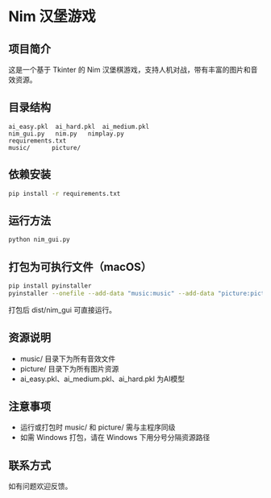 # Nim 汉堡游戏

## 项目简介
这是一个基于 Tkinter 的 Nim 汉堡棋游戏，支持人机对战，带有丰富的图片和音效资源。

## 目录结构
```
ai_easy.pkl  ai_hard.pkl  ai_medium.pkl
nim_gui.py   nim.py   nimplay.py
requirements.txt
music/      picture/
```

## 依赖安装
```bash
pip install -r requirements.txt
```

## 运行方法
```bash
python nim_gui.py
```

## 打包为可执行文件（macOS）
```bash
pip install pyinstaller
pyinstaller --onefile --add-data "music:music" --add-data "picture:picture" nim_gui.py
```
打包后 dist/nim_gui 可直接运行。

## 资源说明
- music/ 目录下为所有音效文件
- picture/ 目录下为所有图片资源
- ai_easy.pkl、ai_medium.pkl、ai_hard.pkl 为AI模型

## 注意事项
- 运行或打包时 music/ 和 picture/ 需与主程序同级
- 如需 Windows 打包，请在 Windows 下用分号分隔资源路径

## 联系方式
如有问题欢迎反馈。

